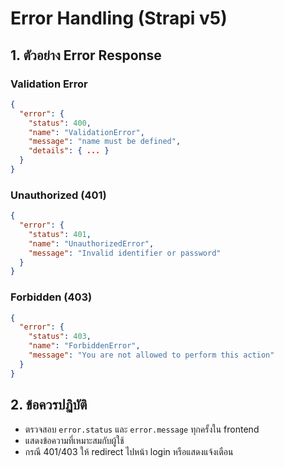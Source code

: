 # Error Handling (Strapi v5)

## 1. ตัวอย่าง Error Response
### Validation Error
```json
{
  "error": {
    "status": 400,
    "name": "ValidationError",
    "message": "name must be defined",
    "details": { ... }
  }
}
```

### Unauthorized (401)
```json
{
  "error": {
    "status": 401,
    "name": "UnauthorizedError",
    "message": "Invalid identifier or password"
  }
}
```

### Forbidden (403)
```json
{
  "error": {
    "status": 403,
    "name": "ForbiddenError",
    "message": "You are not allowed to perform this action"
  }
}
```

## 2. ข้อควรปฏิบัติ
- ตรวจสอบ `error.status` และ `error.message` ทุกครั้งใน frontend
- แสดงข้อความที่เหมาะสมกับผู้ใช้
- กรณี 401/403 ให้ redirect ไปหน้า login หรือแสดงแจ้งเตือน

